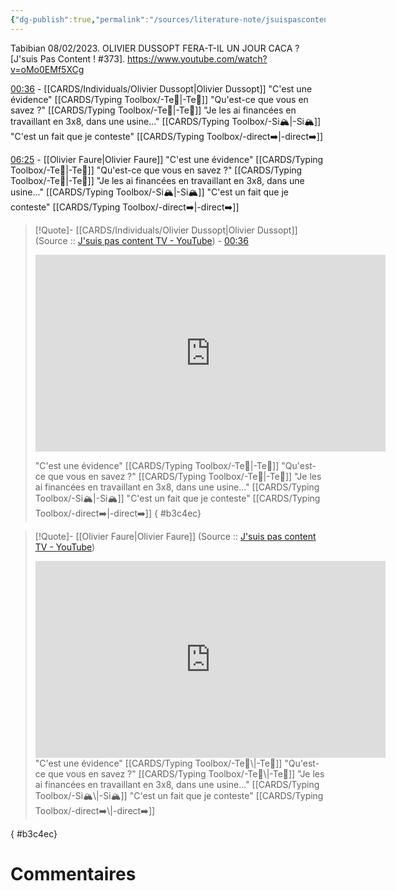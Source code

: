 ```yaml
---
{"dg-publish":true,"permalink":"/sources/literature-note/jsuispascontenttv-olivierdussoptferatil-2023/","noteIcon":"","created":"2023-04-13T00:12:35.504+02:00","updated":"2023-04-14T09:18:15.100+02:00"}
---
```



Tabibian 08/02/2023. OLIVIER DUSSOPT FERA-T-IL UN JOUR CACA ? [J'suis Pas Content ! #373].     https://www.youtube.com/watch?v=oMo0EMf5XCg

[00:36](https://youtu.be/oMo0EMf5XCg?t=36) -  [[CARDS/Individuals/Olivier Dussopt\|Olivier Dussopt]]
"C'est une évidence" [[CARDS/Typing Toolbox/-Te🏹\|-Te🏹]]
"Qu'est-ce que vous en savez ?" [[CARDS/Typing Toolbox/-Te🏹\|-Te🏹]]
"Je les ai financées en travaillant en 3x8, dans une usine..." [[CARDS/Typing Toolbox/-Si🏔️\|-Si🏔️]] 
"C'est un fait que je conteste" [[CARDS/Typing Toolbox/-direct➡️\|-direct➡️]]

[06:25](https://youtu.be/oMo0EMf5XCg?t=387) - [[Olivier Faure\|Olivier Faure]]
"C'est une évidence" [[CARDS/Typing Toolbox/-Te🏹\|-Te🏹]]
"Qu'est-ce que vous en savez ?" [[CARDS/Typing Toolbox/-Te🏹\|-Te🏹]]
"Je les ai financées en travaillant en 3x8, dans une usine..." [[CARDS/Typing Toolbox/-Si🏔️\|-Si🏔️]] 
"C'est un fait que je conteste" [[CARDS/Typing Toolbox/-direct➡️\|-direct➡️]] 


> [!Quote]- [[CARDS/Individuals/Olivier Dussopt\|Olivier Dussopt]]
>(Source :: [J'suis pas content TV - YouTube](https://www.youtube.com/@JsuispascontentTV)) - [00:36](https://youtu.be/oMo0EMf5XCg?t=36)
> <iframe width="560" height="315" src="https://www.youtube.com/embed/oMo0EMf5XCg?start=39" title="YouTube video player" frameborder="0" allow="accelerometer; autoplay; clipboard-write; encrypted-media; gyroscope; picture-in-picture; web-share" allowfullscreen></iframe>
> 
> "C'est une évidence" [[CARDS/Typing Toolbox/-Te🏹\|-Te🏹]]
> "Qu'est-ce que vous en savez ?" [[CARDS/Typing Toolbox/-Te🏹\|-Te🏹]]
> "Je les ai financées en travaillant en 3x8, dans une usine..." [[CARDS/Typing Toolbox/-Si🏔️\|-Si🏔️]] 
> "C'est un fait que je conteste" [[CARDS/Typing Toolbox/-direct➡️\|-direct➡️]]
{ #b3c4ec}


 > [!Quote]- [[Olivier Faure\|Olivier Faure]]
>(Source :: [J'suis pas content TV - YouTube](https://www.youtube.com/@JsuispascontentTV))
> <iframe width="560" height="315" src="https://www.youtube.com/embed/oMo0EMf5XCg?t=387" title="YouTube video player" frameborder="0" allow="accelerometer; autoplay; clipboard-write; encrypted-media; gyroscope; picture-in-picture; web-share" allowfullscreen></iframe>
> "C'est une évidence" [[CARDS/Typing Toolbox/-Te🏹\|-Te🏹]]
> "Qu'est-ce que vous en savez ?" [[CARDS/Typing Toolbox/-Te🏹\|-Te🏹]]
> "Je les ai financées en travaillant en 3x8, dans une usine..." [[CARDS/Typing Toolbox/-Si🏔️\|-Si🏔️]] 
> "C'est un fait que je conteste" [[CARDS/Typing Toolbox/-direct➡️\|-direct➡️]]
{ #b3c4ec}



# Commentaires
<script src="https://utteranc.es/client.js"
        repo="Heart4sides/Comment_Section"
        issue-term="pathname"
        theme="gruvbox-dark"
        crossorigin="anonymous"
        async>
</script>